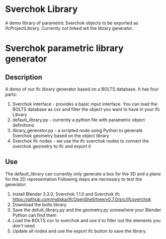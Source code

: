 # Sverchok Library
A demo library of parametric Sverchok objects to be exported as ifcProjectLibrary. Currently not linked wit the library generator.

# Sverchok parametric library generator
## Description
A demo of our ifc library generator based on a BOLTS database. It has four parts:
1. Sverchok interface - provides a basic input interface. You can load the BOLTS database as csv and filter the object you want to have in your ifc Library
2. default_library.py - currently a python file with parametric object definitions
3. library_generator.py - a scripted node using Python to generate Sverchok geometry based on the object library
4. Sverchok ifc nodes - we use the ifc sverchok nodes to convert the sverchok geometry to ifc and export it
## Use
The default_library can currently only generate a box for the 3D and a plane for the 2D representation
Following steps are necessary to test the generator:
1. Install Blender 3.3.0,  Sverchok 1.1.0 and Sverchok ifc https://github.com/mdjska/IfcOpenShell/tree/v0.7.0/src/ifcsverchok
2. Download the bolts library
3. Save the defult_library.py and the geometry.py somewhere your Blender Python can find them 
4. Load the BOLTS csv to sverchok and use it to filter out the elements you don't need
5. Update all nodes and use the export ifc button to save the library.
